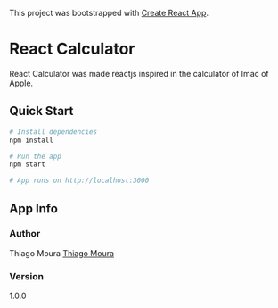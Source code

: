 This project was bootstrapped with [Create React App](https://github.com/facebook/create-react-app).

# React Calculator

React Calculator was made reactjs inspired in the calculator of Imac of Apple.  

## Quick Start

```bash
# Install dependencies
npm install

# Run the app
npm start

# App runs on http://localhost:3000
```

## App Info

### Author

Thiago Moura
[Thiago Moura](http://www.thiagotec.com)

### Version

1.0.0
